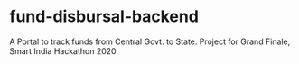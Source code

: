 # fund-disbursal-backend
A Portal to track funds from Central Govt. to State. Project for Grand Finale, Smart India Hackathon 2020
